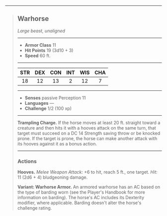 ***
> ## Warhorse
> *Large beast, unaligned*
> 
> ***
> 
> - **Armor Class** 11
> - **Hit Points** 19 (3d10 + 3)
> - **Speed** 60 ft.
> 
> ***
> 
> |STR|DEX|CON|INT|WIS|CHA|
> |:---:|:---:|:---:|:---:|:---:|:---:|
> |18|12|13|2|12|7|
> 
> ***
> 
> - **Senses** passive Perception 11
> - **Languages** —
> - **Challenge** 1/2 (100 xp)
> 
> ***
> 
> **Trampling Charge.** If the horse moves at least 20 ft. straight toward a creature and then hits it with a hooves attack on the same turn, that target must succeed on a DC 14 Strength saving throw or be knocked prone. If the target is prone, the horse can make another attack with its hooves against it as a bonus action.
> 
> ***
> 
> ### Actions
> **Hooves.** *Melee Weapon Attack:* +6 to hit, reach 5 ft., one target. *Hit:* 11 (2d6 + 4) bludgeoning damage.
> 
> **Variant: Warhorse Armor.** An armored warhorse has an AC based on the type of barding worn (see the Player's Handbook for more information on barding). The horse's AC includes its Dexterity modifier, where applicable. Barding doesn't alter the horse's challenge rating.
